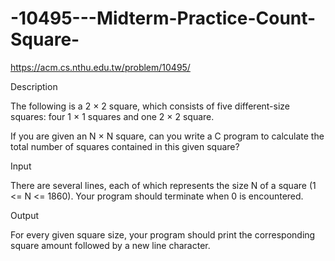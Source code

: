 # -10495---Midterm-Practice-Count-Square-

https://acm.cs.nthu.edu.tw/problem/10495/

Description

 The following is a 2 × 2 square, which consists of five different-size squares: four 1 × 1 squares and one 2 × 2 square.

 

If you are given an N × N square, can you write a C program to calculate the total number of squares contained in this given square?

Input

There are several lines, each of which represents the size N of a square (1 <= N <= 1860). Your program should terminate when 0 is encountered.

Output

For every given square size, your program should print the corresponding square amount followed by a new line character.
